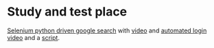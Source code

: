 # Study and test place

[Selenium python driven google search](https://github.com/sboris-git/my_experiments/blob/master/web/Selenium/selenium_travel_demo.py) with [video](https://www.youtube.com/watch?v=2X7wVpFaTik) and [automated login video](https://www.youtube.com/watch?v=xYmpecXAz74&feature=youtu.be) and a [script](https://github.com/sboris-git/my_experiments/blob/master/web/Selenium/selenium_login.py).
